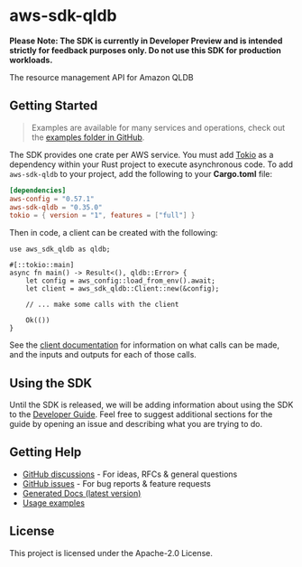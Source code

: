 # aws-sdk-qldb

**Please Note: The SDK is currently in Developer Preview and is intended strictly for
feedback purposes only. Do not use this SDK for production workloads.**

The resource management API for Amazon QLDB

## Getting Started

> Examples are available for many services and operations, check out the
> [examples folder in GitHub](https://github.com/awslabs/aws-sdk-rust/tree/main/examples).

The SDK provides one crate per AWS service. You must add [Tokio](https://crates.io/crates/tokio)
as a dependency within your Rust project to execute asynchronous code. To add `aws-sdk-qldb` to
your project, add the following to your **Cargo.toml** file:

```toml
[dependencies]
aws-config = "0.57.1"
aws-sdk-qldb = "0.35.0"
tokio = { version = "1", features = ["full"] }
```

Then in code, a client can be created with the following:

```rust,no_run
use aws_sdk_qldb as qldb;

#[::tokio::main]
async fn main() -> Result<(), qldb::Error> {
    let config = aws_config::load_from_env().await;
    let client = aws_sdk_qldb::Client::new(&config);

    // ... make some calls with the client

    Ok(())
}
```

See the [client documentation](https://docs.rs/aws-sdk-qldb/latest/aws_sdk_qldb/client/struct.Client.html)
for information on what calls can be made, and the inputs and outputs for each of those calls.

## Using the SDK

Until the SDK is released, we will be adding information about using the SDK to the
[Developer Guide](https://docs.aws.amazon.com/sdk-for-rust/latest/dg/welcome.html). Feel free to suggest
additional sections for the guide by opening an issue and describing what you are trying to do.

## Getting Help

* [GitHub discussions](https://github.com/awslabs/aws-sdk-rust/discussions) - For ideas, RFCs & general questions
* [GitHub issues](https://github.com/awslabs/aws-sdk-rust/issues/new/choose) - For bug reports & feature requests
* [Generated Docs (latest version)](https://awslabs.github.io/aws-sdk-rust/)
* [Usage examples](https://github.com/awslabs/aws-sdk-rust/tree/main/examples)

## License

This project is licensed under the Apache-2.0 License.

